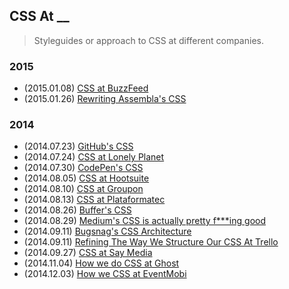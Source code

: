 ## CSS At __

>Styleguides or approach to CSS at different companies.

### 2015

* (2015.01.08) [CSS at BuzzFeed](http://www.buzzfeed.com/erakor/i-am-all-about-that-sass)
* (2015.01.26) [Rewriting Assembla's CSS](http://www.colmtuite.com/rewriting-assemblas-css) 
 
### 2014

* (2014.07.23) [GitHub's CSS](http://markdotto.com/2014/07/23/githubs-css/)
* (2014.07.24) [CSS at Lonely Planet](http://ianfeather.co.uk/css-at-lonely-planet/)
* (2014.07.30) [CodePen's CSS](http://codepen.io/chriscoyier/blog/codepens-css)
* (2014.08.05) [CSS at Hootsuite](http://code.hootsuite.com/css-at-hootsuite/)
* (2014.08.10) [CSS at Groupon](http://mikeaparicio.com/2014/08/10/css-at-groupon/)
* (2014.08.13) [CSS at Plataformatec](http://blog.plataformatec.com.br/2014/08/css-at-plataformatec/)
* (2014.08.26) [Buffer's CSS](http://blog.brianlovin.com/buffers-css/)
* (2014.08.29) [Medium's CSS is actually pretty f\*\*\*ing good](https://medium.com/@fat/mediums-css-is-actually-pretty-fucking-good-b8e2a6c78b06)
* (2014.09.11) [Bugsnag's CSS Architecture](https://bugsnag.com/blog/bugsnags-css-architecture)
* (2014.09.11) [Refining The Way We Structure Our CSS At Trello](http://blog.trello.com/refining-the-way-we-structure-our-css-at-trello/)
* (2014.09.27) [CSS at Say Media](http://www.saydaily.com/2014/09/css-at-say-media)
* (2014.11.04) [How we do CSS at Ghost](http://dev.ghost.org/css-at-ghost/)
* (2014.12.03) [How we CSS at EventMobi](https://medium.com/@owdco/how-we-css-at-eventmobi-98a12961c264)

